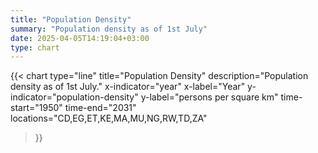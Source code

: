 ```yaml
---
title: "Population Density"
summary: "Population density as of 1st July"
date: 2025-04-05T14:19:04+03:00
type: chart
---
```


{{< chart
    type="line"
    title="Population Density"
    description="Population density as of 1st July."
    x-indicator="year"
    x-label="Year"
    y-indicator="population-density"
    y-label="persons per square km"
    time-start="1950"
    time-end="2031"
    locations="CD,EG,ET,KE,MA,MU,NG,RW,TD,ZA"
>}}
